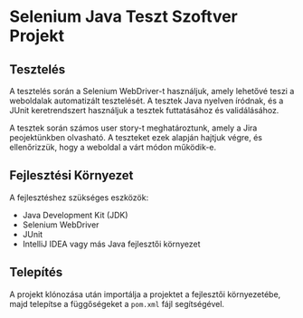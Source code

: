 # Selenium Java Teszt Szoftver Projekt

## Tesztelés

A tesztelés során a Selenium WebDriver-t használjuk, amely lehetővé teszi a weboldalak automatizált tesztelését. A tesztek Java nyelven íródnak, és a JUnit keretrendszert használjuk a tesztek futtatásához és validálásához.

A tesztek során számos user story-t meghatároztunk, amely a Jira peojektünkben olvasható. A teszteket ezek alapján hajtjuk végre, és ellenőrizzük, hogy a weboldal a várt módon működik-e.

## Fejlesztési Környezet

A fejlesztéshez szükséges eszközök:
- Java Development Kit (JDK)
- Selenium WebDriver
- JUnit
- IntelliJ IDEA vagy más Java fejlesztői környezet

## Telepítés

A projekt klónozása után importálja a projektet a fejlesztői környezetébe, majd telepítse a függőségeket a `pom.xml` fájl segítségével.